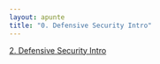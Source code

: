 ```yaml
---
layout: apunte
title: "0. Defensive Security Intro"
---
```


[2. Defensive Security Intro](/apuntes/thm/0-pre-career/2-cyber-security-101/1-start-your-cyber-security-journey/2-defensive-security-intro/2-defensive-security-intro/)
